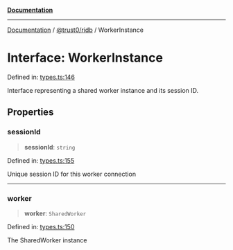 [**Documentation**](../../../README.md)

***

[Documentation](../../../README.md) / [@trust0/ridb](../README.md) / WorkerInstance

# Interface: WorkerInstance

Defined in: [types.ts:146](https://github.com/trust0-project/RIDB/blob/a9ae138c86dce36ceea700589b21b11f3e60fc7b/packages/ridb/src/types.ts#L146)

Interface representing a shared worker instance and its session ID.

## Properties

### sessionId

> **sessionId**: `string`

Defined in: [types.ts:155](https://github.com/trust0-project/RIDB/blob/a9ae138c86dce36ceea700589b21b11f3e60fc7b/packages/ridb/src/types.ts#L155)

Unique session ID for this worker connection

***

### worker

> **worker**: `SharedWorker`

Defined in: [types.ts:150](https://github.com/trust0-project/RIDB/blob/a9ae138c86dce36ceea700589b21b11f3e60fc7b/packages/ridb/src/types.ts#L150)

The SharedWorker instance
